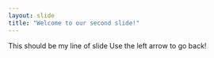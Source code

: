 ```yaml
---
layout: slide
title: "Welcome to our second slide!"
---
```

This should be my line of slide 
Use the left arrow to go back!
